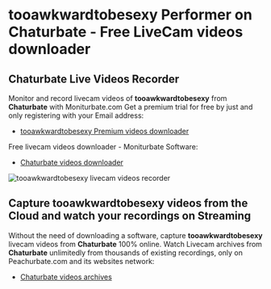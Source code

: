 # tooawkwardtobesexy Performer on Chaturbate - Free LiveCam videos downloader

## Chaturbate Live Videos Recorder

Monitor and record livecam videos of **tooawkwardtobesexy** from **Chaturbate** with Moniturbate.com
Get a premium trial for free by just and only registering with your Email address:
* [tooawkwardtobesexy Premium videos downloader](https://moniturbate.com/request-demo-licence-key.html)

Free livecam videos downloader - Moniturbate Software:
* [Chaturbate videos downloader](https://moniturbate.com/moniturbate-download-software.html)

![tooawkwardtobesexy livecam videos recorder](https://peachurnet.com/templates/moniturbate-software.png)


## Capture tooawkwardtobesexy videos from the Cloud and watch your recordings on Streaming

Without the need of downloading a software, capture **tooawkwardtobesexy** livecam videos from **Chaturbate** 100% online.
Watch Livecam archives from **Chaturbate** unlimitedly from thousands of existing recordings, only on Peachurbate.com and its websites network:
* [Chaturbate videos archives](https://peachurnet.com/)